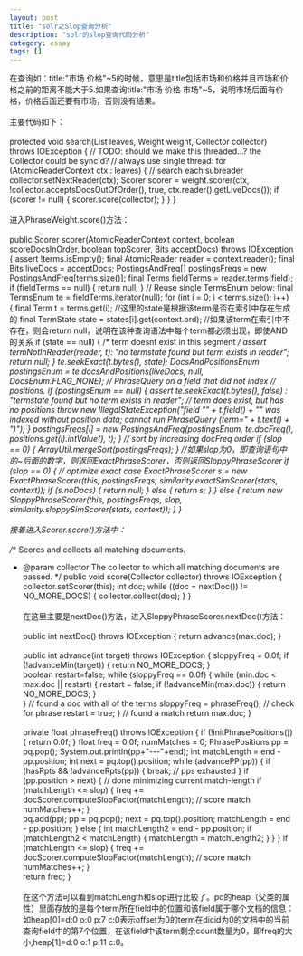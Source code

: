 ```yaml
---
layout: post
title: "solr之Slop查询分析"
description: "solr的slop查询代码分析"
category: essay
tags: []
---
```




在查询如：title:"市场 价格"~5的时候，意思是title包括市场和价格并且市场和价格之前的距离不能大于5.如果查询title:"市场 价格 市场"~5，说明市场后面有价格，价格后面还要有市场，否则没有结果。</br></br>
主要代码如下：</br></br>
protected void search(List<AtomicReaderContext> leaves, Weight weight, Collector collector)
      throws IOException {
    // TODO: should we make this threaded...?  the Collector could be sync'd?
    // always use single thread:
    for (AtomicReaderContext ctx : leaves) { // search each subreader
      collector.setNextReader(ctx);
      Scorer scorer = weight.scorer(ctx, !collector.acceptsDocsOutOfOrder(), true, ctx.reader().getLiveDocs());
      if (scorer != null) {
        scorer.score(collector);
      }
    }
}</br></br>
进入PhraseWeight.score()方法：</br></br>
public Scorer scorer(AtomicReaderContext context, boolean scoreDocsInOrder,
        boolean topScorer, Bits acceptDocs) throws IOException {
      assert !terms.isEmpty();
      final AtomicReader reader = context.reader();
      final Bits liveDocs = acceptDocs;
      PostingsAndFreq[] postingsFreqs = new PostingsAndFreq[terms.size()];
      final Terms fieldTerms = reader.terms(field);
      if (fieldTerms == null) {
        return null;
      }
      // Reuse single TermsEnum below:
      final TermsEnum te = fieldTerms.iterator(null);
      for (int i = 0; i < terms.size(); i++) {
        final Term t = terms.get(i);
          //这里的state是根据该term是否在索引中存在生成的
        final TermState state = states[i].get(context.ord);
          //如果该term在索引中不存在，则会return null，说明在该种查询语法中每个term都必须出现，即使AND的关系
        if (state == null) { /* term doesnt exist in this segment */
          assert termNotInReader(reader, t): "no termstate found but term exists in reader";
          return null;
        }
        te.seekExact(t.bytes(), state);
        DocsAndPositionsEnum postingsEnum = te.docsAndPositions(liveDocs, null, DocsEnum.FLAG_NONE);
        // PhraseQuery on a field that did not index
        // positions.
        if (postingsEnum == null) {
          assert te.seekExact(t.bytes(), false) : "termstate found but no term exists in reader";
          // term does exist, but has no positions
          throw new IllegalStateException("field \"" + t.field() + "\" was indexed without position data; cannot run PhraseQuery (term=" + t.text() + ")");
        }
        postingsFreqs[i] = new PostingsAndFreq(postingsEnum, te.docFreq(), positions.get(i).intValue(), t);
      }
      // sort by increasing docFreq order
      if (slop == 0) {
        ArrayUtil.mergeSort(postingsFreqs);
      }
     //如果slop为0，即查询语句中的~后面的数字，则返回ExactPhraseScorer，否则返回SloppyPhraseScorer
      if (slop == 0) {  // optimize exact case
        ExactPhraseScorer s = new ExactPhraseScorer(this, postingsFreqs, similarity.exactSimScorer(stats, context));
        if (s.noDocs) {
          return null;
        } else {
          return s;
        }
      } else {
        return
          new SloppyPhraseScorer(this, postingsFreqs, slop, similarity.sloppySimScorer(stats, context));
      }
    }</br></br>
接着进入Scorer.score()方法中：</br></br>
/** Scores and collects all matching documents.
   * @param collector The collector to which all matching documents are passed.
   */
  public void score(Collector collector) throws IOException {
    collector.setScorer(this);
    int doc;
    while ((doc = nextDoc()) != NO_MORE_DOCS) {
      collector.collect(doc);
    }
  }</br></br>
在这里主要是nextDoc()方法，进入SloppyPhraseScorer.nextDoc()方法：</br></br>
public int nextDoc() throws IOException {
    return advance(max.doc);
  }</br></br>
public int advance(int target) throws IOException {
    sloppyFreq = 0.0f;
    if (!advanceMin(target)) {
      return NO_MORE_DOCS;
    }       
    boolean restart=false;
    while (sloppyFreq == 0.0f) {
      while (min.doc < max.doc || restart) {
        restart = false;
        if (!advanceMin(max.doc)) {
          return NO_MORE_DOCS;
        }       
      }
      // found a doc with all of the terms
      sloppyFreq = phraseFreq(); // check for phrase
      restart = true;
    }
    // found a match
    return max.doc;
  }</br></br>
private float phraseFreq() throws IOException {
    if (!initPhrasePositions()) {
      return 0.0f;
    }
    float freq = 0.0f;
    numMatches = 0;
    PhrasePositions pp = pq.pop();
    System.out.println(pp+"---"+end);
    int matchLength = end - pp.position;
    int next = pq.top().position;
    while (advancePP(pp)) {
      if (hasRpts && !advanceRpts(pp)) {
        break; // pps exhausted
      }
      if (pp.position > next) { // done minimizing current match-length
        if (matchLength <= slop) {
          freq += docScorer.computeSlopFactor(matchLength); // score match
          numMatches++;
        }     
        pq.add(pp);
        pp = pq.pop();
        next = pq.top().position;
        matchLength = end - pp.position;
      } else {
        int matchLength2 = end - pp.position;
        if (matchLength2 < matchLength) {
          matchLength = matchLength2;
        }
      }
    }
    if (matchLength <= slop) {
      freq += docScorer.computeSlopFactor(matchLength); // score match
      numMatches++;
    }   
    return freq;
  }</br></br>
在这个方法可以看到matchLength和slop进行比较了。pq的heap（父类的属性）里面存放的是每个term所在field中的位置和该field属于哪个文档的信息：如heap[0]=d:0 o:0 p:7 c:0表示offset为0的term在dicid为0的文档中的当前查询field中的第7个位置，在该field中该term剩余count数量为0，即freq的大小,heap[1]=d:0 o:1 p:11 c:0。
